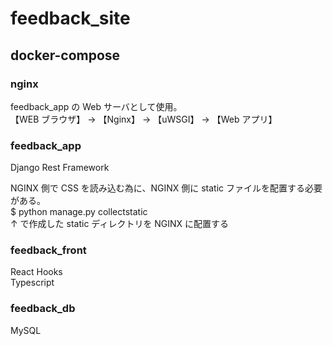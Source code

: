 # feedback_site

## docker-compose

### nginx

feedback_app の Web サーバとして使用。  
【WEB ブラウザ】 → 【Nginx】 → 【uWSGI】 → 【Web アプリ】

### feedback_app

Django Rest Framework

NGINX 側で CSS を読み込む為に、NGINX 側に static ファイルを配置する必要がある。  
$ python manage.py collectstatic  
↑ で作成した static ディレクトリを NGINX に配置する

### feedback_front

React Hooks  
Typescript

### feedback_db

MySQL
